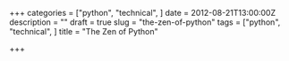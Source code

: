 +++
categories = ["python", "technical", ]
date = 2012-08-21T13:00:00Z
description = ""
draft = true
slug = "the-zen-of-python"
tags = ["python", "technical", ]
title = "The Zen of Python"

+++




